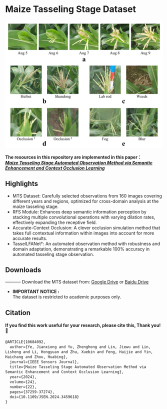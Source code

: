 # Maize Tasseling Stage Dataset

<div align=center>
<img src="https://github.com/islls/MTS-master-JX/blob/master/img.jpg"/>   
</div> 

**The resources in this repository are implemented in this paper：**  
[___Maize Tasseling Stage Automated Observation Method via Semantic Enhancement and Context Occlusion Learning___](https://v.qq.com/x/cover/mpqzavrt4qvdstw/d00148c52qt.html?ptag=360kan.cartoon.free)

## Highlights
* MTS Dataset: Carefully selected observations from 160 images covering different years and regions, optimized for cross-domain analysis at the maize tasseling stage.
* RFS Module: Enhances deep semantic information perception by stacking multiple convolutional operations with varying dilation rates, effectively expanding the receptive field.
* Accurate-Context Occlusion: A clever occlusion simulation method that takes full contextual information within images into account for more accurate results.
* TasselLFANet†: An automated observation method with robustness and domain adaptation, demonstrating a remarkable 100% accuracy in automated tasseling stage observation.

## Downloads
───── Download the MTS dataset from: [Google Drive](https://drive.google.com/file/d/1CtIEx1CpPn98xgnCuhshaoAShud3Ki5k/view?usp=sharing) or [Baidu Drive](https://pan.baidu.com/s/1-dyuD5JYqBTeP0171vvW9Q?pwd=7a80)

* **IMPORTANT NOTICE :**  
  The dataset is restricted to academic purposes only.  

## Citation

#### If you find this work useful for your research, please cite this, Thank you!🤗

~~~
@ARTICLE{10684092,
  author={Ye, Jianxiong and Yu, Zhenghong and Lin, Jiewu and Lin, Lisheng and Li, Hongyuan and Zhu, Xuebin and Feng, Haijie and Yin, Haichang and Zhou, Huabing},
  journal={IEEE Sensors Journal}, 
  title={Maize Tasseling Stage Automated Observation Method via Semantic Enhancement and Context Occlusion Learning}, 
  year={2024},
  volume={24},
  number={22},
  pages={37259-37274},
  doi={10.1109/JSEN.2024.3459618}
}
~~~
